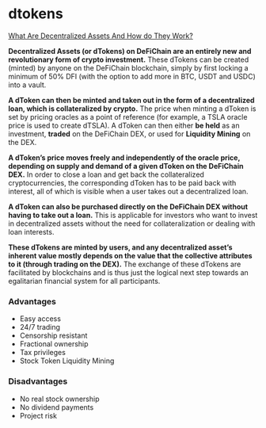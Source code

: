 # dtokens

[What Are Decentralized Assets And How do They Work?](https://blog.defichain.com/what-are-decentralised-stock-tokens-and-how-do-they-work/)

**Decentralized Assets (or dTokens) on DeFiChain are an entirely new and revolutionary form of crypto investment.** These dTokens can be created (minted) by anyone on the DeFiChain blockchain, simply by first locking a minimum of 50% DFI (with the option to add more in BTC, USDT and USDC) into a vault.

**A dToken can then be minted and taken out in the form of a decentralized loan, which is collateralized by crypto.** The price when minting a dToken is set by pricing oracles as a point of reference (for example, a TSLA oracle price is used to create dTSLA). A dToken can then either **be held** as an investment, **traded** on the DeFiChain DEX, or used for **Liquidity Mining** on the DEX.

**A dToken’s price moves freely and independently of the oracle price, depending on supply and demand of a given dToken on the DeFiChain DEX.** In order to close a loan and get back the collateralized cryptocurrencies, the corresponding dToken has to be paid back with interest, all of which is visible when a user takes out a decentralized loan.

**A dToken can also be purchased directly on the DeFiChain DEX without having to take out a loan.** This is applicable for investors who want to invest in decentralized assets without the need for collateralization or dealing with loan interests.

**These dTokens are minted by users, and any decentralized asset’s inherent value mostly depends on the value that the collective attributes to it (through trading on the DEX).** The exchange of these dTokens are facilitated by blockchains and is thus just the logical next step towards an egalitarian financial system for all participants.

### Advantages

* Easy access
* 24/7 trading
* Censorship resistant
* Fractional ownership
* Tax privileges
* Stock Token Liquidity Mining

### Disadvantages

* No real stock ownership
* No dividend payments
* Project risk
